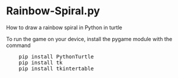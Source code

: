 # Rainbow-Spiral.py

How to draw a rainbow spiral in Python in turtle

To run the game on your device, install the pygame module with the command
<pre>
    pip install PythonTurtle
    pip install tk
    pip install tkintertable
</pre>